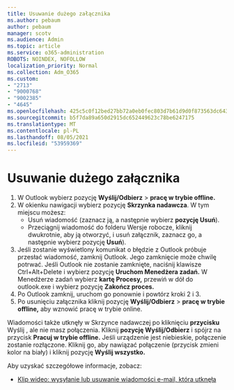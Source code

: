 ```yaml
---
title: Usuwanie dużego załącznika
ms.author: pebaum
author: pebaum
manager: scotv
ms.audience: Admin
ms.topic: article
ms.service: o365-administration
ROBOTS: NOINDEX, NOFOLLOW
localization_priority: Normal
ms.collection: Adm_O365
ms.custom:
- "2713"
- "9000768"
- "9002385"
- "4645"
ms.openlocfilehash: 425c5c0f12bed27bb72a0eb0fec803d7b61d9d0f873563dc6439cbfda9fdd08c
ms.sourcegitcommit: b5f7da89a650d2915dc652449623c78be6247175
ms.translationtype: MT
ms.contentlocale: pl-PL
ms.lasthandoff: 08/05/2021
ms.locfileid: "53959369"
---
```

# <a name="remove-the-large-attachment"></a>Usuwanie dużego załącznika

1. W Outlook wybierz pozycję **Wyślij/Odbierz**  >  **pracę w trybie offline.** 
2. W okienku nawigacji wybierz pozycję **Skrzynka nadawcza**. W tym miejscu możesz: 
    - Usuń wiadomość (zaznacz ją, a następnie wybierz **pozycję Usuń**).
    - Przeciągnij wiadomość do folderu Wersje robocze, kliknij dwukrotnie, aby ją otworzyć, i usuń załącznik, zaznacz go, a następnie wybierz pozycję **Usuń**).
3. Jeśli zostanie wyświetlony komunikat o błędzie z Outlook próbuje przesłać wiadomość, zamknij Outlook. Jego zamknięcie może chwilę potrwać. Jeśli Outlook nie zostanie zamknięte, naciśnij klawisze Ctrl+Alt+Delete i wybierz pozycję **Uruchom Menedżera zadań.** W Menedżerze zadań wybierz **kartę Procesy,** przewiń w dół do outlook.exe i wybierz pozycję **Zakończ proces.**
4. Po Outlook zamknij, uruchom go ponownie i powtórz kroki 2 i 3. 
5. Po usunięciu załącznika kliknij pozycję **Wyślij/Odbierz**  >  **pracę w trybie offline,** aby wznowić pracę w trybie online. 

Wiadomości także utknęły w Skrzynce nadawczej po kliknięciu **przycisku** Wyślij , ale nie masz połączenia. Kliknij **pozycję Wyślij/Odbierz** i spójrz na przycisk **Pracuj w trybie offline.** Jeśli urządzenie jest niebieskie, połączenie zostanie rozłączone. Kliknij go, aby nawiązać połączenie (przycisk zmieni kolor na biały) i kliknij pozycję **Wyślij wszystko.**
 
 Aby uzyskać szczegółowe informacje, zobacz:
- [Klip wideo: wysyłanie lub usuwanie wiadomości e-mail, która utknęła](https://support.office.com/article/Video-Send-or-delete-an-email-stuck-in-your-outbox-26d5d34a-4e5f-444a-a9e8-44db04a94dec) 
